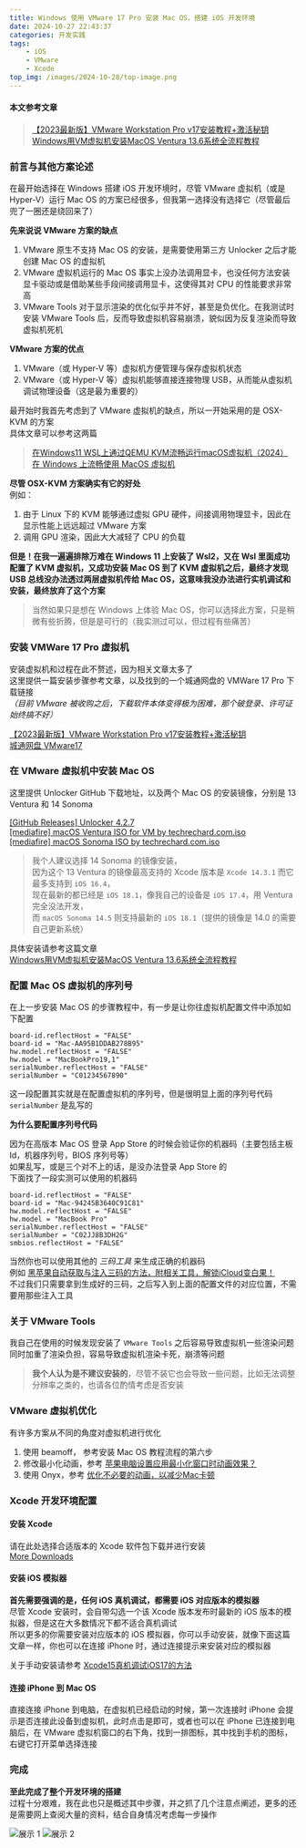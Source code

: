 ```yaml
---
title: Windows 使用 VMware 17 Pro 安装 Mac OS，搭建 iOS 开发环境
date: 2024-10-27 22:43:37
categories: 开发实践
tags: 
    - iOS
    - VMware
    - Xcode
top_img: /images/2024-10-28/top-image.png
---
```


#### 本文参考文章

> [【2023最新版】VMware Workstation Pro v17安装教程+激活秘钥](https://zhuanlan.zhihu.com/p/663874133)  
> [Windows用VM虚拟机安装MacOS Ventura 13.6系统全流程教程](https://zhuanlan.zhihu.com/p/658521465)  

### 前言与其他方案论述

在最开始选择在 Windows 搭建 iOS 开发环境时，尽管 VMware 虚拟机（或是 Hyper-V）运行 Mac OS 的方案已经很多，但我第一选择没有选择它（尽管最后兜了一圈还是绕回来了）

**先来说说 VMware 方案的缺点**  
1. VMware 原生不支持 Mac OS 的安装，是需要使用第三方 Unlocker 之后才能创建 Mac OS 的虚拟机
2. VMware 虚拟机运行的 Mac OS 事实上没办法调用显卡，也没任何方法安装显卡驱动或是借助某些手段间接调用显卡，这使得其对 CPU 的性能要求非常高
3. VMware Tools 对于显示渲染的优化似乎并不好，甚至是负优化。在我测试时安装 VMware Tools 后，反而导致虚拟机容易崩溃，貌似因为反复渲染而导致虚拟机死机

**VMware 方案的优点**
1. VMware（或 Hyper-V 等）虚拟机方便管理与保存虚拟机状态
2. VMware（或 Hyper-V 等）虚拟机能够直接连接物理 USB，从而能从虚拟机调试物理设备（这是最为重要的）

最开始时我首先考虑到了 VMware 虚拟机的缺点，所以一开始采用的是 OSX-KVM 的方案  
具体文章可以参考这两篇  

> [在Windows11 WSL上通过QEMU KVM流畅运行macOS虚拟机（2024）](https://classsoft.net/archives/Smoothly-run-macOS-VMs-on-Windows10--with-WSL-and-QEMU-KVM.html)  
> [在 Windows 上流畅使用 MacOS 虚拟机](https://blog.hal.wang/7afa8fc1/)


**尽管 OSX-KVM 方案确实有它的好处**  
例如：  
1. 由于 Linux 下的 KVM 能够通过虚拟 GPU 硬件，间接调用物理显卡，因此在显示性能上远远超过 VMware 方案
2. 调用 GPU 渲染，因此大大减轻了 CPU 的负载

**但是！在我一遍遍排除万难在 Windows 11 上安装了 Wsl2，又在 Wsl 里面成功配置了 KVM 虚拟机，又成功安装 Mac OS 到了 KVM 虚拟机之后，最终才发现 USB 总线没办法透过两层虚拟机传给 Mac OS，这意味我没办法进行实机调试和安装，最终放弃了这个方案**

> 当然如果只是想在 Windows 上体验 Mac OS，你可以选择此方案，只是稍微有些折腾，但是是可行的（我实测过可以，但过程有些痛苦）

### 安装 VMWare 17 Pro 虚拟机

安装虚拟机和过程在此不赘述，因为相关文章太多了  
这里提供一篇安装步骤参考文章，以及找到的一个城通网盘的 VMWare 17 Pro 下载链接  
*（目前 VMware 被收购之后，下载软件本体变得极为困难，那个破登录、许可证始终搞不好）*  

[【2023最新版】VMware Workstation Pro v17安装教程+激活秘钥](https://zhuanlan.zhihu.com/p/663874133)  
[城通网盘 VMware17](https://545c.com/d/7369060-52756935-0f8a8d)  

### 在 VMware 虚拟机中安装 Mac OS

这里提供 Unlocker GitHub 下载地址，以及两个 Mac OS 的安装镜像，分别是 13 Ventura 和 14 Sonoma  

[[GitHub Releases] Unlocker 4.2.7](https://github.com/DrDonk/unlocker/releases)  
[[mediafire] macOS Ventura ISO for VM by techrechard.com.iso](https://download2390.mediafire.com/6nv18jgzbzkgFHkjejBmYTrFY2R_m_oOB0jswGjQK5WXIa_CPxyeYYiwCxgB3KynQxb0JySfjwrqWEgQpJqIoKvLky_bdcZnOCIdNzCBjo_-7Fqo6yCD0bHjszxpmK1PFFfWGgxSJ4hgB8SsJMlKaGPaLW3Aw4a8i3jNj0jrju52EF4W/dcji26zay7s3p8r/macOS+Ventura+ISO+for+VM+by+techrechard.com.iso)  
[[mediafire] macOS Sonoma ISO by techrechard.com.iso](https://download2438.mediafire.com/0xh6gfoh7vdgDbb5RDXM-9hY8glz8qexIGeY3iurbafC0yfjOxEqCo3JwOmmgwv5TQekTAydtanpqBzRCshZLjvCscoq9RL5hmHMYLotXYddqxQ8Pbw28ejhAeE5abz8659XyJBBO8McEa8XR0t2XTgsJdo_0m412uQ2c7zjuTOJ/vku90kjifs1fmu0/macOS+Sonoma+ISO+by+techrechard.com.iso)  

> 我个人建议选择 14 Sonoma 的镜像安装，  
> 因为这个 13 Ventura 的镜像最高支持的 Xcode 版本是 `Xcode 14.3.1` 而它最多支持到 `iOS 16.4`，  
> 现在最新的都已经是 `iOS 18.1`，像我自己的设备是 `iOS 17.4`，用 Ventura 完全没法开发，  
> 而 `macOS Sonoma 14.5` 则支持最新的 `iOS 18.1`（提供的镜像是 14.0 的需要自己更新系统）  

具体安装请参考这篇文章  
[Windows用VM虚拟机安装MacOS Ventura 13.6系统全流程教程](https://zhuanlan.zhihu.com/p/658521465)

### 配置 Mac OS 虚拟机的序列号

在上一步安装 Mac OS 的步骤教程中，有一步是让你往虚拟机配置文件中添加如下配置
```
board-id.reflectHost = "FALSE"
board-id = "Mac-AA95B1DDAB278B95" 
hw.model.reflectHost = "FALSE" 
hw.model = "MacBookPro19,1" 
serialNumber.reflectHost = "FALSE" 
serialNumber = "C01234567890"
```
这一段配置其实就是在配置虚拟机的序列号，但是很明显上面的序列号代码 `serialNumber` 是乱写的

**为什么要配置序列号代码**  

因为在高版本 Mac OS 登录 App Store 的时候会验证你的机器码（主要包括主板 Id，机器序列号，BIOS 序列号等）  
如果乱写，或是三个对不上的话，是没办法登录 App Store 的  
下面找了一段实测可以使用的机器码

```
board-id.reflectHost = "FALSE"
board-id = "Mac-94245B3640C91C81"
hw.model.reflectHost = "FALSE"
hw.model = "MacBook Pro"
serialNumber.reflectHost = "FALSE"
serialNumber = "C02JJ8B3DH2G"
smbios.reflectHost = "FALSE"
```

当然你也可以使用其他的 *三码工具* 来生成正确的机器码  
例如 [黑苹果自动获取与注入三码的方法，附相关工具，解锁iCloud变白果！](https://blog.csdn.net/Z17362251225/article/details/125891385)  
不过我们只需要拿到生成好的三码，之后写入到上面的配置文件的对应位置，不需要用那些注入工具

### 关于 VMware Tools

我自己在使用的时候发现安装了 `VMware Tools` 之后容易导致虚拟机一些渲染问题  
同时加重了渲染负担，容易导致虚拟机渲染卡死，崩溃等问题  

> **我个人认为是不建议安装的**，尽管不装它也会导致一些问题，比如无法调整分辨率之类的，也请各位酌情考虑是否安装  

### VMware 虚拟机优化

有许多方案从不同的角度对虚拟机进行优化

1. 使用 beamoff， 参考安装 Mac OS 教程流程的第六步
2. 修改最小化动画，参考 [苹果电脑设置应用最小化窗口时动画效果？](https://jingyan.baidu.com/article/3aed632e64f485311180910f.html)
3. 使用 Onyx，参考 [优化不必要的动画，以减少Mac卡顿](https://blog.csdn.net/Deng_Xian_Sheng/article/details/124533828)

### Xcode 开发环境配置

#### 安装 Xcode

请在此处选择合适版本的 Xcode 软件包下载并进行安装  
[More Downloads](https://developer.apple.com/download/all/)

#### 安装 iOS 模拟器

**首先需要强调的是，任何 iOS 真机调试，都需要 iOS 对应版本的模拟器**  
尽管 Xcode 安装时，会自带勾选一个该 Xcode 版本发布时最新的 iOS 版本的模拟器，但是这在大多数情况下都不适合真机调试  
所以更多的你需要安装对应版本的 iOS 模拟器，你可以手动安装，就像下面这篇文章一样，你也可以在连接 iPhone 时，通过连接提示来安装对应的模拟器  

关于手动安装请参考 [Xcode15真机调试iOS17的方法](https://blog.csdn.net/RreamigOfGirls/article/details/138581052)

#### 连接 iPhone 到 Mac OS

直接连接 iPhone 到电脑，在虚拟机已经启动的时候，第一次连接时 iPhone 会提示是否连接此设备到虚拟机，此时点击是即可，或者也可以在 iPhone 已连接到电脑后，在 VMware 虚拟机窗口的右下角，找到一排图标，其中找到手机的图标，右键它打开菜单选择连接

### 完成

**至此完成了整个开发环境的搭建**  
过程十分艰难，我在此也只是概述其中步骤，并之抓了几个注意点阐述，更多的还是需要网上查阅大量的资料，结合自身情况考虑每一步操作

![展示 1](/images/2024-10-28/1.png "属性")
![展示 2](/images/2024-10-28/2.png "Xcode 连接 iPhone")

